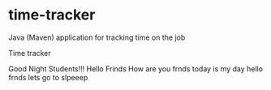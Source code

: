 # time-tracker
Java (Maven) application for tracking time on the job

Time tracker

Good Night Students!!!
Hello Frinds How are you frnds
today is my day hello frnds
lets go to slpeeep 
